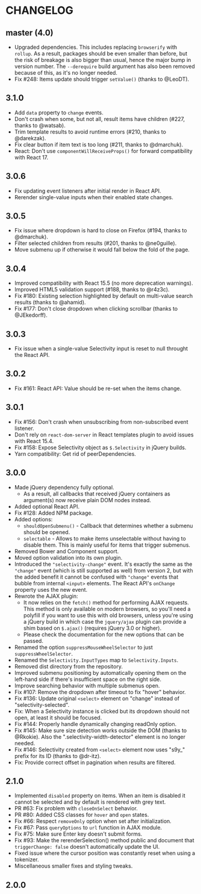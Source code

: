 # CHANGELOG

## master (4.0)

-   Upgraded dependencies. This includes replacing `browserify` with `rollup`. As a result, packages
    should be even smaller than before, but the risk of breakage is also bigger than usual, hence
    the major bump in version number. The `--derequire` build argument has also been removed because
    of this, as it's no longer needed.
-   Fix #248: Items update should trigger `setValue()` (thanks to @LeoDT).

## 3.1.0

-   Add `data` property to `change` events.
-   Don't crash when some, but not all, result items have children (#227, thanks to @watsab).
-   Trim template results to avoid runtime errors (#210, thanks to @darekzak).
-   Fix clear button if item text is too long (#211, thanks to @dmarchuk).
-   React: Don't use `componentWillReceiveProps()` for forward compatibility with React 17.

## 3.0.6

-   Fix updating event listeners after initial render in React API.
-   Rerender single-value inputs when their enabled state changes.

## 3.0.5

-   Fix issue where dropdown is hard to close on Firefox (#194, thanks to @dmarchuk).
-   Filter selected children from results (#201, thanks to @ne0guille).
-   Move submenu up if otherwise it would fall below the fold of the page.

## 3.0.4

-   Improved compatibility with React 15.5 (no more deprecation warnings).
-   Improved HTML5 validation support (#188, thanks to @r4z3c).
-   Fix #180: Existing selection highlighted by default on multi-value search results (thanks to
    @ahamid).
-   Fix #177: Don't close dropdown when clicking scrollbar (thanks to @JEkedorff).

## 3.0.3

-   Fix issue when a single-value Selectivity input is reset to null throught the React API.

## 3.0.2

-   Fix #161: React API: Value should be re-set when the items change.

## 3.0.1

-   Fix #156: Don't crash when unsubscribing from non-subscribed event listener.
-   Don't rely on `react-dom-server` in React templates plugin to avoid issues with React 15.4.
-   Fix #158: Expose Selectivity object as `$.Selectivity` in jQuery builds.
-   Yarn compatibility: Get rid of peerDependencies.

## 3.0.0

-   Made jQuery dependency fully optional.
    -   As a result, all callbacks that received jQuery containers as argument(s) now receive plain
        DOM nodes instead.
-   Added optional React API.
-   Fix #128: Added NPM package.
-   Added options:
    -   `shouldOpenSubmenu()` - Callback that determines whether a submenu should be opened.
    -   `selectable` - Allows to make items unselectable without having to disable them. This is
        mainly useful for items that trigger submenus.
-   Removed Bower and Component support.
-   Moved option validation into its own plugin.
-   Introduced the `"selectivity-change"` event. It's exactly the same as the `"change"` event
    (which is still supported as well) from version 2, but with the added benefit it cannot be
    confused with `"change"` events that bubble from internal `<input>` elements. The React API's
    `onChange` property uses the new event.
-   Rewrote the AJAX plugin:
    -   It now relies on the `fetch()` method for performing AJAX requests. This method is only
        available on modern browsers, so you'll need a polyfill if you want to use this with old
        browsers, unless you're using a jQuery build in which case the `jquery/ajax` plugin can
        provide a shim based on `$.ajax()` (requires jQuery 3.0 or higher).
    -   Please check the documentation for the new options that can be passed.
-   Renamed the option `suppressMouseWheelSelector` to just `suppressWheelSelector`.
-   Renamed the `Selectivity.InputTypes` map to `Selectivity.Inputs`.
-   Removed dist directory from the repository.
-   Improved submenu positioning by automatically opening them on the left-hand side if there's
    insufficient space on the right side.
-   Improve searching behavior with multiple submenus open.
-   Fix #107: Remove the dropdown after timeout to fix "hover" behavior.
-   Fix #136: Update original `<select>` element on "change" instead of "selectivity-selected".
-   Fix: When a Selectivity instance is clicked but its dropdown should not open, at least it should
    be focused.
-   Fix #144: Properly handle dynamically changing readOnly option.
-   Fix #145: Make sure size detection works outside the DOM (thanks to @Rkokie). Also the
    ".selectivity-width-detector" element is no longer needed.
-   Fix #146: Selectivity created from `<select>` element now uses "s9y\_" prefix for its ID (thanks
    to @dr-itz).
-   Fix: Provide correct offset in pagination when results are filtered.

## 2.1.0

-   Implemented `disabled` property on items. When an item is disabled it cannot be selected and by
    default is rendered with grey text.
-   PR #63: Fix problem with `closeOnSelect` behavior.
-   PR #80: Added CSS classes for `hover` and `open` states.
-   Fix #66: Respect `removeOnly` option when set after initialization.
-   Fix #67: Pass `queryOptions` to `url` function in AJAX module.
-   Fix #75: Make sure Enter key doesn't submit forms.
-   Fix #93: Make the rerenderSelection() method public and document that `triggerChange: false`
    doesn't automatically update the UI.
-   Fixed issue where the cursor position was constantly reset when using a tokenizer.
-   Miscellaneous smaller fixes and styling tweaks.

## 2.0.0
